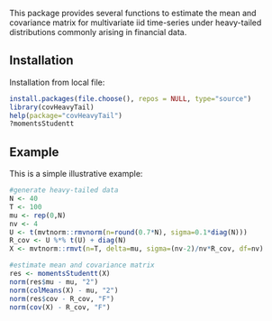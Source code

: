 <!-- README.md is generated from README.Rmd. Please edit that file -->
This package provides several functions to estimate the mean and covariance matrix for multivariate iid time-series under heavy-tailed distributions commonly arising in financial data.

Installation
------------

Installation from local file:

``` r
install.packages(file.choose(), repos = NULL, type="source")
library(covHeavyTail)
help(package="covHeavyTail")
?momentsStudentt
```

Example
-------

This is a simple illustrative example:

``` r
#generate heavy-tailed data
N <- 40
T <- 100
mu <- rep(0,N)
nv <- 4
U <- t(mvtnorm::rmvnorm(n=round(0.7*N), sigma=0.1*diag(N)))
R_cov <- U %*% t(U) + diag(N)
X <- mvtnorm::rmvt(n=T, delta=mu, sigma=(nv-2)/nv*R_cov, df=nv)

#estimate mean and covariance matrix
res <- momentsStudentt(X)
norm(res$mu - mu, "2")
norm(colMeans(X) - mu, "2")
norm(res$cov - R_cov, "F")
norm(cov(X) - R_cov, "F")
```
